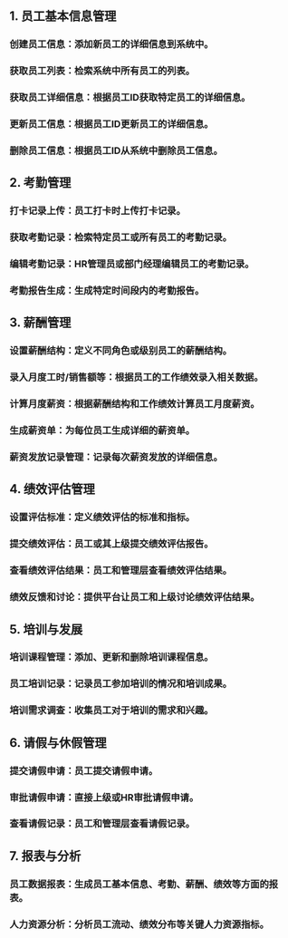 ## 1. 员工基本信息管理

### 创建员工信息：添加新员工的详细信息到系统中。

### 获取员工列表：检索系统中所有员工的列表。

### 获取员工详细信息：根据员工ID获取特定员工的详细信息。

### 更新员工信息：根据员工ID更新员工的详细信息。

### 删除员工信息：根据员工ID从系统中删除员工信息。

## 2. 考勤管理

### 打卡记录上传：员工打卡时上传打卡记录。

### 获取考勤记录：检索特定员工或所有员工的考勤记录。

### 编辑考勤记录：HR管理员或部门经理编辑员工的考勤记录。

### 考勤报告生成：生成特定时间段内的考勤报告。

## 3. 薪酬管理

### 设置薪酬结构：定义不同角色或级别员工的薪酬结构。

### 录入月度工时/销售额等：根据员工的工作绩效录入相关数据。

### 计算月度薪资：根据薪酬结构和工作绩效计算员工月度薪资。

### 生成薪资单：为每位员工生成详细的薪资单。

### 薪资发放记录管理：记录每次薪资发放的详细信息。

## 4. 绩效评估管理

### 设置评估标准：定义绩效评估的标准和指标。

### 提交绩效评估：员工或其上级提交绩效评估报告。

### 查看绩效评估结果：员工和管理层查看绩效评估结果。

### 绩效反馈和讨论：提供平台让员工和上级讨论绩效评估结果。

## 5. 培训与发展

### 培训课程管理：添加、更新和删除培训课程信息。

### 员工培训记录：记录员工参加培训的情况和培训成果。

### 培训需求调查：收集员工对于培训的需求和兴趣。

## 6. 请假与休假管理

### 提交请假申请：员工提交请假申请。

### 审批请假申请：直接上级或HR审批请假申请。

### 查看请假记录：员工和管理层查看请假记录。

## 7. 报表与分析

### 员工数据报表：生成员工基本信息、考勤、薪酬、绩效等方面的报表。

### 人力资源分析：分析员工流动、绩效分布等关键人力资源指标。